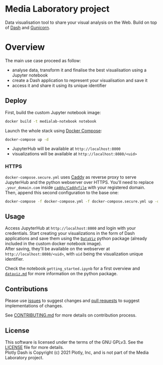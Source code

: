 # Media Laboratory project

Data visualisation tool to share your visual analysis on the Web.
Build on top of [Dash](https://github.com/plotly/dash) and [Gunicorn](https://github.com/benoitc/gunicorn).

# Overview

The main use case proceed as follow:

-   analyse data, transform it and finalise the best visualisation
    using a Jupyter notebook
-   create a Dash application to represent your visualisation and save it
-   access it and share it using its unique identifier

## Deploy

First, build the custom Jupyter notebook image:

```bash
docker build -t medialab-notebook notebook
```

Launch the whole stack using [Docker Compose](https://docs.docker.com/compose/):

```bash
docker-compose up -d
```

-   JupyterHub will be available at `http://localhost:8000`
-   visualizations will be available at `http://localhost:8080/<uid>`

### HTTPS

`docker-compose.secure.yml` uses [Caddy](https://github.com/caddyserver/caddy)
as reverse proxy to serve JupyterHub and the python webserver over HTTPS.
You'll need to replace `.your_domain.com` inside [`caddy/Caddyfile`](caddy/Caddyfile) with your registered domain.  
Then, append this second configuration to the base one:

```bash
docker-compose -f docker-compose.yml -f docker-compose.secure.yml up -d
```

## Usage

Access JupyterHub at `http://localhost:8000` and login with your credentials.
Start creating your visualizations in the form of Dash applications
and save them using the [`DataViz`](dataviz.md) python package (already included in the custom docker notebook image).  
After saving, they'll be available on the webserver at `http://localhost:8080/<uid>`,
with `uid` being the visualization unique identifier.

Check the notebook `getting_started.ipynb` for a first overview and
[`dataviz.md`](dataviz.md) for more information on the python package.

## Contributions

Please use [issues](https://github.com/News-Teller/media-laboratory/issues)
to suggest changes and [pull requests](https://github.com/News-Teller/media-laboratory/pulls)
to suggest implementations of changes.

See [CONTRIBUTING.md](CONTRIBUTING.md) for more details on contribution process.

## License

This software is licensed under the terms of the GNU GPLv3. See the [LICENSE](./LICENSE) file for more details.  
Plotly Dash is Copyright (c) 2021 Plotly, Inc, and is not part of the Media Laboratory project.
